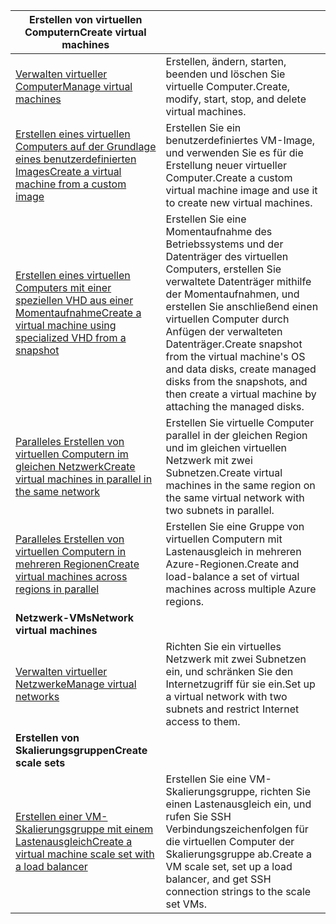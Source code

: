 | <span data-ttu-id="9dea8-101">**Erstellen von virtuellen Computern**</span><span class="sxs-lookup"><span data-stu-id="9dea8-101">**Create virtual machines**</span></span> || 
|---|---|
| <span data-ttu-id="9dea8-102">[Verwalten virtueller Computer][1]</span><span class="sxs-lookup"><span data-stu-id="9dea8-102">[Manage virtual machines][1]</span></span> | <span data-ttu-id="9dea8-103">Erstellen, ändern, starten, beenden und löschen Sie virtuelle Computer.</span><span class="sxs-lookup"><span data-stu-id="9dea8-103">Create, modify, start, stop, and delete virtual machines.</span></span> |
| <span data-ttu-id="9dea8-104">[Erstellen eines virtuellen Computers auf der Grundlage eines benutzerdefinierten Images][2]</span><span class="sxs-lookup"><span data-stu-id="9dea8-104">[Create a virtual machine from a custom image][2]</span></span> | <span data-ttu-id="9dea8-105">Erstellen Sie ein benutzerdefiniertes VM-Image, und verwenden Sie es für die Erstellung neuer virtueller Computer.</span><span class="sxs-lookup"><span data-stu-id="9dea8-105">Create a custom virtual machine image and use it to create new virtual machines.</span></span> | 
| <span data-ttu-id="9dea8-106">[Erstellen eines virtuellen Computers mit einer speziellen VHD aus einer Momentaufnahme][3]</span><span class="sxs-lookup"><span data-stu-id="9dea8-106">[Create a virtual machine using specialized VHD from a snapshot][3]</span></span> | <span data-ttu-id="9dea8-107">Erstellen Sie eine Momentaufnahme des Betriebssystems und der Datenträger des virtuellen Computers, erstellen Sie verwaltete Datenträger mithilfe der Momentaufnahmen, und erstellen Sie anschließend einen virtuellen Computer durch Anfügen der verwalteten Datenträger.</span><span class="sxs-lookup"><span data-stu-id="9dea8-107">Create snapshot from the virtual machine's OS and data disks, create managed disks from the snapshots, and then create a virtual machine by attaching the managed disks.</span></span> |  
| <span data-ttu-id="9dea8-108">[Paralleles Erstellen von virtuellen Computern im gleichen Netzwerk][4]</span><span class="sxs-lookup"><span data-stu-id="9dea8-108">[Create virtual machines in parallel in the same network][4]</span></span> | <span data-ttu-id="9dea8-109">Erstellen Sie virtuelle Computer parallel in der gleichen Region und im gleichen virtuellen Netzwerk mit zwei Subnetzen.</span><span class="sxs-lookup"><span data-stu-id="9dea8-109">Create virtual machines in the same region on the same virtual network with two subnets in parallel.</span></span> |
| <span data-ttu-id="9dea8-110">[Paralleles Erstellen von virtuellen Computern in mehreren Regionen][5]</span><span class="sxs-lookup"><span data-stu-id="9dea8-110">[Create virtual machines across regions in parallel][5]</span></span> | <span data-ttu-id="9dea8-111">Erstellen Sie eine Gruppe von virtuellen Computern mit Lastenausgleich in mehreren Azure-Regionen.</span><span class="sxs-lookup"><span data-stu-id="9dea8-111">Create and load-balance a set of virtual machines across multiple Azure regions.</span></span> |
| <span data-ttu-id="9dea8-112">**Netzwerk-VMs**</span><span class="sxs-lookup"><span data-stu-id="9dea8-112">**Network virtual machines**</span></span> || 
| <span data-ttu-id="9dea8-113">[Verwalten virtueller Netzwerke][6]</span><span class="sxs-lookup"><span data-stu-id="9dea8-113">[Manage virtual networks][6]</span></span> | <span data-ttu-id="9dea8-114">Richten Sie ein virtuelles Netzwerk mit zwei Subnetzen ein, und schränken Sie den Internetzugriff für sie ein.</span><span class="sxs-lookup"><span data-stu-id="9dea8-114">Set up a virtual network with two subnets and restrict Internet access to them.</span></span> |
| <span data-ttu-id="9dea8-115">**Erstellen von Skalierungsgruppen**</span><span class="sxs-lookup"><span data-stu-id="9dea8-115">**Create scale sets**</span></span> ||
| <span data-ttu-id="9dea8-116">[Erstellen einer VM-Skalierungsgruppe mit einem Lastenausgleich][7]</span><span class="sxs-lookup"><span data-stu-id="9dea8-116">[Create a virtual machine scale set with a load balancer][7]</span></span> | <span data-ttu-id="9dea8-117">Erstellen Sie eine VM-Skalierungsgruppe, richten Sie einen Lastenausgleich ein, und rufen Sie SSH Verbindungszeichenfolgen für die virtuellen Computer der Skalierungsgruppe ab.</span><span class="sxs-lookup"><span data-stu-id="9dea8-117">Create a VM scale set, set up a load balancer, and get SSH connection strings to the scale set VMs.</span></span> |

[1]: ../java-sdk-manage-virtual-machines.md
[2]: https://azure.microsoft.com/resources/samples/managed-disk-java-create-virtual-machine-using-custom-image/
[3]: https://azure.microsoft.com/resources/samples/managed-disk-java-create-virtual-machine-using-specialized-disk-from-vhd/
[4]: https://azure.microsoft.com/resources/samples/compute-java-manage-virtual-machines-in-parallel/
[5]: ../java-sdk-virtual-machines-in-parallel.md
[6]: ../java-sdk-manage-virtual-networks.md
[7]: ../java-sdk-manage-vm-scalesets.md